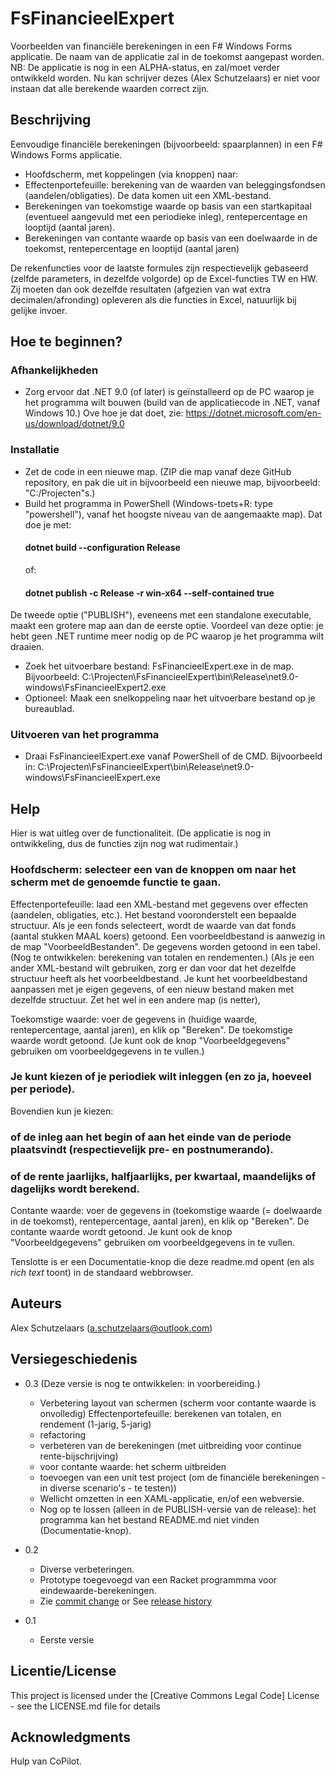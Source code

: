 # FsFinancieelExpert

Voorbeelden van financiële berekeningen in een F# Windows Forms applicatie. De naam van de applicatie zal in de toekomst aangepast worden. NB: De applicatie is nog in een ALPHA-status, en zal/moet verder ontwikkeld worden. Nu kan schrijver dezes (Alex Schutzelaars) er niet voor instaan dat alle berekende waarden correct zijn.

## Beschrijving

Eenvoudige financiële berekeningen (bijvoorbeeld: spaarplannen) in een F# Windows Forms applicatie.

- Hoofdscherm, met koppelingen (via knoppen) naar:
- Effectenportefeuille: berekening van de waarden van beleggingsfondsen (aandelen/obligaties). De data komen uit een XML-bestand.
- Berekeningen van toekomstige waarde op basis van een startkapitaal (eventueel aangevuld met een periodieke inleg), rentepercentage en looptijd (aantal jaren).
- Berekeningen van contante waarde op basis van een doelwaarde in de toekomst, rentepercentage en looptijd (aantal jaren)

De rekenfuncties voor de laatste formules zijn respectievelijk gebaseerd (zelfde parameters, in dezelfde volgorde) op de Excel-functies TW en HW.
Zij moeten dan ook dezelfde resultaten (afgezien van wat extra decimalen/afronding) opleveren als die functies in Excel, natuurlijk bij gelijke invoer.

## Hoe te beginnen?

### Afhankelijkheden
- Zorg ervoor dat .NET 9.0 (of later) is geïnstalleerd op de PC waarop je het programma wilt bouwen (build van de applicatiecode in .NET, vanaf Windows 10.)
Ove hoe je dat doet, zie: https://dotnet.microsoft.com/en-us/download/dotnet/9.0

### Installatie
- Zet de code in een nieuwe map. (ZIP die map vanaf deze GitHub repository, en pak die uit in bijvoorbeeld een nieuwe map, bijvoorbeeld: "C:/Projecten"s.)
- Build het programma in PowerShell (Windows-toets+R: type "powershell"), vanaf het hoogste niveau van de aangemaakte map). Dat doe je met:
    #### dotnet build --configuration Release
    of:
    #### dotnet publish -c Release -r win-x64 --self-contained true
De tweede optie ("PUBLISH"), eveneens met een standalone executable, maakt een grotere map aan dan de eerste optie. Voordeel van deze optie: je hebt geen .NET runtime meer nodig op de PC waarop je het programma wilt draaien.
- Zoek het uitvoerbare bestand: FsFinancieelExpert.exe in de map. Bijvoorbeeld: C:\Projecten\FsFinancieelExpert\bin\Release\net9.0-windows\FsFinancieelExpert2\.exe
- Optioneel: Maak een snelkoppeling naar het uitvoerbare bestand op je bureaublad.

### Uitvoeren van het programma

- Draai FsFinancieelExpert.exe vanaf PowerShell of de CMD. Bijvoorbeeld in: C:\Projecten\FsFinancieelExpert\bin\Release\net9.0-windows\FsFinancieelExpert.exe

## Help

Hier is wat uitleg over de functionaliteit. (De applicatie is nog in ontwikkeling, dus de functies zijn nog wat rudimentair.)
### Hoofdscherm: selecteer een van de knoppen om naar het scherm met de genoemde functie te gaan.
Effectenportefeuille: laad een XML-bestand met gegevens over effecten (aandelen, obligaties, etc.).
Het bestand vooronderstelt een bepaalde structuur. Als je een fonds selecteert, wordt de waarde van dat fonds (aantal stukken MAAL koers) getoond.
Een voorbeeldbestand is aanwezig in de map "VoorbeeldBestanden". De gegevens worden getoond in een tabel.
(Nog te ontwikkelen: berekening van totalen en rendementen.)
(Als je een ander XML-bestand wilt gebruiken, zorg er dan voor dat het dezelfde structuur heeft als het voorbeeldbestand. Je kunt het voorbeeldbestand aanpassen met je eigen gegevens, of een nieuw bestand maken met dezelfde structuur. Zet het wel in een andere map (is netter),

Toekomstige waarde: voer de gegevens in (huidige waarde, rentepercentage, aantal jaren), en klik op "Bereken".
De toekomstige waarde wordt getoond. (Je kunt ook de knop "Voorbeeldgegevens" gebruiken om voorbeeldgegevens in te vullen.) 
### Je kunt kiezen of je periodiek wilt inleggen (en zo ja, hoeveel per periode).
Bovendien kun je kiezen:
### of de inleg aan het begin of aan het einde van de periode plaatsvindt (respectievelijk pre- en postnumerando).
### of de rente jaarlijks, halfjaarlijks, per kwartaal, maandelijks of dagelijks wordt berekend.


Contante waarde: voer de gegevens in (toekomstige waarde (= doelwaarde in de toekomst), rentepercentage, aantal jaren), en klik op "Bereken". De contante waarde wordt getoond. Je kunt ook de knop "Voorbeeldgegevens" gebruiken om voorbeeldgegevens in te vullen.  

Tenslotte is er een Documentatie-knop die deze readme.md opent (en als *rich text* toont) in de standaard webbrowser.
## Auteurs

Alex Schutzelaars (a.schutzelaars@outlook.com)

## Versiegeschiedenis
* 0.3
(Deze versie is nog te ontwikkelen: in voorbereiding.)
   * Verbetering layout van schermen (scherm voor contante waarde is onvolledig)
    Effectenportefeuille: berekenen van totalen, en rendement (1-jarig, 5-jarig)
   * refactoring
   * verbeteren van de berekeningen (met uitbreiding voor continue rente-bijschrijving)
   * voor contante waarde: het scherm uitbreiden
   * toevoegen van een unit test project (om de financiële berekeningen - in diverse scenario's -  te testen))
   * Wellicht omzetten in een XAML-applicatie, en/of een webversie.
   * Nog op te lossen (alleen in de PUBLISH-versie van de release): het programma kan het bestand README.md niet vinden (Documentatie-knop).

* 0.2
    * Diverse verbeteringen.
    * Prototype toegevoegd van een Racket programmma voor eindewaarde-berekeningen.
    * Zie [commit change]() or See [release history]()
* 0.1
    * Eerste versie

## Licentie/License

This project is licensed under the [Creative Commons Legal Code] License - see the LICENSE.md file for details

## Acknowledgments
Hulp van CoPilot.

